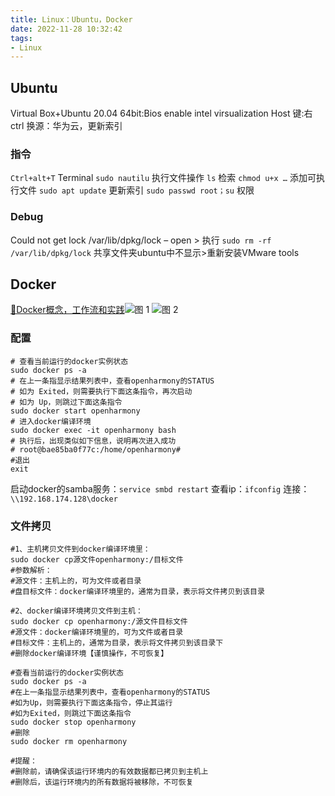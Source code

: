 ```yaml
---
title: Linux：Ubuntu，Docker
date: 2022-11-28 10:32:42
tags:
- Linux
---
```

## Ubuntu
Virtual Box+Ubuntu 20.04
64bit:Bios enable intel virsualization
Host 键:右ctrl
换源：华为云，更新索引
### 指令
``Ctrl+alt+T``	Terminal
``sudo nautilu``	执行文件操作
``ls``	检索
``chmod u+x …``		添加可执行文件
``sudo apt update``	更新索引
``sudo passwd root；su``	权限
### Debug
Could not get lock /var/lib/dpkg/lock – open > 执行 ``sudo rm -rf /var/lib/dpkg/lock``
共享文件夹ubuntu中不显示>重新安装VMware tools
 

## Docker
[🐳Docker概念，工作流和实践](https://www.bilibili.com/video/BV1MR4y1Q738/)![图 1](/images/d526d9d2a480a5a8e1c132f305ce080ca6e8b2bfe3554a40d253e84b7fe8471e.png)  ![图 2](/images/6dc1e73e12bff3e522c1fbe3918fac4cbe43c13d725ef3cca849308809194f0b.png)  
### 配置
```shell
# 查看当前运⾏的docker实例状态 
sudo docker ps -a 
# 在上⼀条指显示结果列表中，查看openharmony的STATUS
# 如为 Exited，则需要执⾏下⾯这条指令，再次启动 
# 如为 Up，则跳过下⾯这条指令 
sudo docker start openharmony
# 进⼊docker编译环境 
sudo docker exec -it openharmony bash 
# 执⾏后，出现类似如下信息，说明再次进⼊成功 
# root@bae85ba0f77c:/home/openharmony#
#退出
exit
```
启动docker的samba服务：``service smbd restart``
查看ip：``ifconfig``
连接：``\\192.168.174.128\docker``

### 文件拷贝
```shell
#1、主机拷贝文件到docker编译环境里：
sudo docker cp源文件openharmony:/目标文件
#参数解析：
#源文件：主机上的，可为文件或者目录
#盘目标文件：docker编译环境里的，通常为目录，表示将文件拷贝到该目录

#2、docker编译环境拷贝文件到主机：
sudo docker cp openharmony:/源文件目标文件
#源文件：docker编译环境里的，可为文件或者目录
#目标文件：主机上的，通常为目录，表示将文件拷贝到该目录下
#删除docker编译环境【谨慎操作，不可恢复】

#查看当前运行的docker实例状态
sudo docker ps -a
#在上一条指显示结果列表中，查看openharmony的STATUS
#如为Up，则需要执行下面这条指令，停止其运行
#如为Exited，则跳过下面这条指令
sudo docker stop openharmony
#删除
sudo docker rm openharmony

#提醒：
#删除前，请确保该运行环境内的有效数据都已拷贝到主机上
#删除后，该运行环境内的所有数据将被移除，不可恢复
```